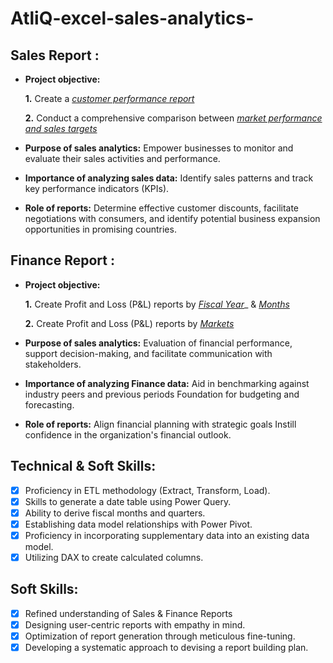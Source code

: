 # AtliQ-excel-sales-analytics-

## Sales Report :


- **Project objective:** 

    **1.** Create a _[customer performance report](https://github.com/Rajashekar-999/AtliQ-sales-analytics-/blob/main/customer%20performance%20report.pdf)_ 

    **2.** Conduct a comprehensive comparison between _[market performance and sales targets](https://github.com/Rajashekar-999/AtliQ-sales-analytics-/blob/main/Market%20performance%20VS%20targets.pdf)_

- **Purpose of sales analytics:** Empower businesses to monitor and evaluate their sales activities and performance.

- **Importance of analyzing sales data:** Identify sales patterns and track key performance indicators (KPIs).

- **Role of reports:** Determine effective customer discounts, facilitate negotiations with consumers, and identify potential business expansion opportunities in promising countries.


## Finance Report :

- **Project objective:** 

    **1.** Create Profit and Loss (P&L) reports by _[Fiscal Year](https://github.com/Rajashekar-999/AtliQ-sales-analytics-/blob/main/p_and_l_by_year.pdf)__ & _[Months](https://github.com/Rajashekar-999/AtliQ-sales-analytics-/blob/main/p_and_l_by_months.pdf)_ 

   **2.** Create Profit and Loss (P&L) reports by _[Markets](https://github.com/Rajashekar-999/AtliQ-sales-analytics-/blob/main/p_and_l_%20for%20markets.pdf)_

- **Purpose of sales analytics:** Evaluation of financial performance, support decision-making, and facilitate communication with stakeholders.

- **Importance of analyzing Finance data:** Aid in benchmarking against industry peers and previous periods Foundation for budgeting and forecasting.

- **Role of reports:** Align financial planning with strategic goals Instill confidence in the organization's financial outlook.


## Technical & Soft Skills:
- [x]	Proficiency in ETL methodology (Extract, Transform, Load).
- [x]	Skills to generate a date table using Power Query.
- [x]	Ability to derive fiscal months and quarters.
- [x]	Establishing data model relationships with Power Pivot.
- [x]	Proficiency in incorporating supplementary data into an existing data model.
- [x]	Utilizing DAX to create calculated columns.

## Soft Skills:
- [x]	Refined understanding of Sales & Finance Reports
- [x]	Designing user-centric reports with empathy in mind.
- [x]	Optimization of report generation through meticulous fine-tuning.
- [x]	Developing a systematic approach to devising a report building plan.
